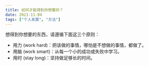 ```yaml
---
title: 如何才能得到你想要的？
date: 2021-11-04
tags: ["个人发展", "方法"]
---
```


想得到你想要的东西，请遵循下面这三个原则：

- 用力 (work hard)：把该做的事情，哪怕是不想做的事情，都做了。
- 用脑 (work smart)：从每一个小的成功或失败中学习。
- 用时 (stay long)：坚持做足够长的时间。

